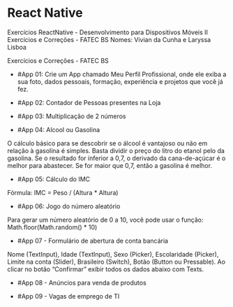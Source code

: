 # React Native
Exercícios ReactNative - Desenvolvimento para Dispositivos Móveis II
Exercícios e Correções - FATEC BS
Nomes: Vivian da Cunha e Laryssa Lisboa

Exercícios e Correções - FATEC BS

- #App 01: Crie um App chamado Meu Perfil Profissional, onde ele exiba a sua foto, dados pessoais, formação, experiência e projetos que você já fez.

 


- #App 02: Contador de Pessoas presentes na Loja

 



- #App 03: Multiplicação de 2 números
 


- #App 04: Alcool ou Gasolina
 

O cálculo básico para se descobrir se o álcool é vantajoso ou não em relação à gasolina é simples. Basta dividir o preço do litro do etanol pelo da gasolina. Se o resultado for inferior a 0,7, o derivado da cana-de-açúcar é o melhor para abastecer. Se for maior que 0,7, então a gasolina é melhor.



- #App 05: Cálculo do IMC

 

Fórmula: IMC = Peso / (Altura * Altura)

 



- #App 06: Jogo do número aleatório

 

Para gerar um número aleatório de 0 a 10, você pode usar o função: Math.floor(Math.random() * 10)


- #App 07 - Formulário de abertura de conta bancária
 
Nome (TextInput), Idade (TextInput), Sexo (Picker), Escolaridade (Picker), Limite na conta (Slider), Brasileiro (Switch), Botão (Button ou Pressable). Ao clicar no botão “Confirmar” exibir todos os dados abaixo com Texts.


- #App 08 - Anúncios para venda de produtos
 


- #App 09 - Vagas de emprego de TI
 

